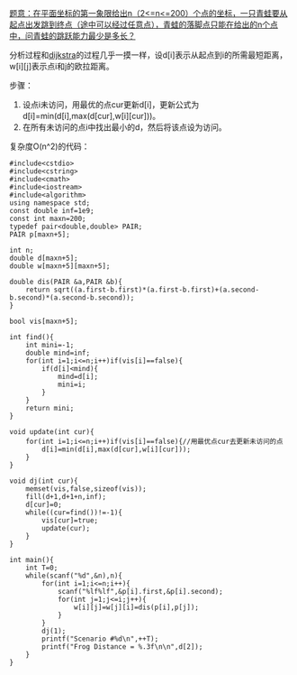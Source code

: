 [题意：在平面坐标的第一象限给出n（2<=n<=200）个点的坐标，一只青蛙要从起点出发跳到终点（途中可以经过任意点），青蛙的落脚点只能在给出的n个点中，问青蛙的跳跃能力最少是多长？](http://poj.org/problem?id=2253)

分析过程和[dijkstra](https://github.com/poluner/blog/blob/master/acm/graph-theory/%E5%8D%95%E6%BA%90%E6%9C%80%E7%9F%AD%E8%B7%AF%EF%BC%8C%E8%BF%AA%E6%9D%B0%E6%96%AF%E7%89%B9%E6%8B%89%E7%AE%97%E6%B3%95.md)的过程几乎一摸一样，设d[i]表示从起点到i的所需最短距离，w[i][j]表示点i和j的欧拉距离。

步骤：
 1. 设点i未访问，用最优的点cur更新d[i]，更新公式为d[i]=min(d[i],max(d[cur],w[i][cur]))。
 2. 在所有未访问的点i中找出最小的d，然后将该点设为访问。

复杂度O(n^2)的代码：
```
#include<cstdio>
#include<cstring>
#include<cmath>
#include<iostream>
#include<algorithm>
using namespace std;
const double inf=1e9;
const int maxn=200;
typedef pair<double,double> PAIR;
PAIR p[maxn+5];

int n;
double d[maxn+5];
double w[maxn+5][maxn+5];

double dis(PAIR &a,PAIR &b){
    return sqrt((a.first-b.first)*(a.first-b.first)+(a.second-b.second)*(a.second-b.second));
}

bool vis[maxn+5];

int find(){
    int mini=-1;
    double mind=inf;
    for(int i=1;i<=n;i++)if(vis[i]==false){
        if(d[i]<mind){
            mind=d[i];
            mini=i;
        }
    }
    return mini;
}

void update(int cur){
    for(int i=1;i<=n;i++)if(vis[i]==false){//用最优点cur去更新未访问的点
        d[i]=min(d[i],max(d[cur],w[i][cur]));
    }
}

void dj(int cur){
    memset(vis,false,sizeof(vis));
    fill(d+1,d+1+n,inf);
    d[cur]=0;
    while((cur=find())!=-1){
        vis[cur]=true;
        update(cur);
    }
}

int main(){
    int T=0;
    while(scanf("%d",&n),n){
        for(int i=1;i<=n;i++){
            scanf("%lf%lf",&p[i].first,&p[i].second);
            for(int j=1;j<=i;j++){
                w[i][j]=w[j][i]=dis(p[i],p[j]);
            }
        }
        dj(1);
        printf("Scenario #%d\n",++T);
        printf("Frog Distance = %.3f\n\n",d[2]);
    }
}


```
